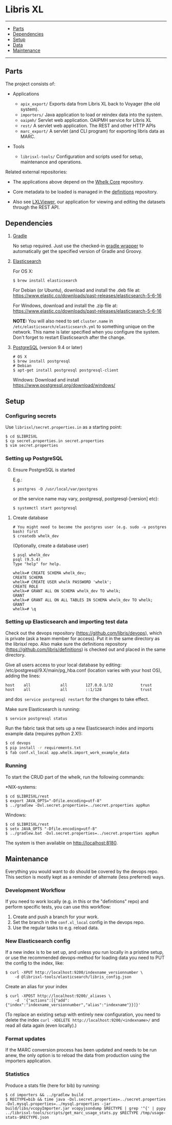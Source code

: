 # Libris XL

----

* [Parts](#parts)
* [Dependencies](#dependencies)
* [Setup](#setup)
* [Data](#data)
* [Maintenance](#maintenance)

----

## Parts

The project consists of:

* Applications
    * `apix_export/`
        Exports data from Libris XL back to Voyager (the old system).
    * `importers/`
        Java application to load or reindex data into the system.
    * `oaipmh/`
        Servlet web application. OAIPMH service for Libris XL
    * `rest/`
        A servlet web application. The REST and other HTTP APIs
    * `marc_export/`
	A servlet (and CLI program) for exporting libris data as MARC.

* Tools
    * `librisxl-tools/`
        Configuration and scripts used for setup, maintenance and operations.

Related external repositories:

* The applications above depend on the [Whelk
  Core](https://github.com/libris/whelk-core) repository.

* Core metadata to be loaded is managed in the
  [definitions](https://github.com/libris/definitions) repository.

* Also see [LXLViewer](https://github.com/libris/lxlviewer), our application
  for viewing and editing the datasets through the REST API.

## Dependencies

1. [Gradle](http://gradle.org/)

    No setup required. Just use the checked-in
    [gradle wrapper](https://docs.gradle.org/current/userguide/gradle_wrapper.html)
    to automatically get the specified version of Gradle and Groovy.

2. [Elasticsearch](http://elasticsearch.org/)

    For OS X:
    ```
    $ brew install elasticsearch
    ```

    For Debian (or Ubuntu), download and install the .deb file at:
    https://www.elastic.co/downloads/past-releases/elasticsearch-5-6-16
    
    For Windows, download and install the .zip file at:
    https://www.elastic.co/downloads/past-releases/elasticsearch-5-6-16

    **NOTE:** You will also need to set `cluster.name` in
    `/etc/elasticsearch/elasticsearch.yml` to something unique on the
    network. This name is later specified when you configure the
    system. Don't forget to restart Elasticsearch after the change.


3. [PostgreSQL](https://www.postgresql.org/) (version 9.4 or later)

    ```
    # OS X
    $ brew install postgresql
    # Debian
    $ apt-get install postgresql postgresql-client
    ```
    Windows:
    Download and install https://www.postgresql.org/download/windows/

## Setup

### Configuring secrets

Use `librisxl/secret.properties.in` as a starting point:

```
$ cd $LIBRISXL
$ cp secret.properties.in secret.properties
$ vim secret.properties
```

### Setting up PostgreSQL

0. Ensure PostgreSQL is started

    E.g.:
    ```
    $ postgres -D /usr/local/var/postgres
    ```
    or (the service name may vary, postgresql, postgresql-[version] etc):
    ```
    $ systemctl start postgresql
    ```

1. Create database

    ```
    # You might need to become the postgres user (e.g. sudo -u postgres bash) first
    $ createdb whelk_dev
    ```

    (Optionally, create a database user)

    ```
    $ psql whelk_dev
    psql (9.5.4)
    Type "help" for help.

    whelk=# CREATE SCHEMA whelk_dev;
    CREATE SCHEMA
    whelk=# CREATE USER whelk PASSWORD 'whelk';
    CREATE ROLE
    whelk=# GRANT ALL ON SCHEMA whelk_dev TO whelk;
    GRANT
    whelk=# GRANT ALL ON ALL TABLES IN SCHEMA whelk_dev TO whelk;
    GRANT
    whelk=# \q
    ```

### Setting up Elasticsearch and importing test data

Check out the devops repository (https://github.com/libris/devops), which is private (ask a team member for access). 
Put it in the same directory as the librisxl repo. Also make sure the definitions repository (https://github.com/libris/definitions)
is checked out and placed in the same directory.

Give all users access to your local database by editing: /etc/postgresql/9.X/main/pg_hba.conf (location varies with your host OS), adding the lines:

```
host    all             all        127.0.0.1/32            trust
host    all             all        ::1/128                 trust
```

and do`$ service postgresql restart` for the changes to take effect.

Make sure Elasticsearch is running:

```
$ service postgresql status
```

Run the fabric task that sets up a new Elasticsearch index and imports example data (requires python 2.X!):
```bash
$ cd devops
$ pip install -r requirements.txt
$ fab conf.xl_local app.whelk.import_work_example_data
```

### Running

To start the CRUD part of the whelk, run the following commands:

*NIX-systems:
```
$ cd $LIBRISXL/rest
$ export JAVA_OPTS="-Dfile.encoding=utf-8"
$ ../gradlew -Dxl.secret.properties=../secret.properties appRun
```

Windows:
```
$ cd $LIBRISXL/rest
$ setx JAVA_OPTS "-Dfile.encoding=utf-8"
$ ../gradlew.bat -Dxl.secret.properties=../secret.properties appRun
```

The system is then available on <http://localhost:8180>.


## Maintenance

Everything you would want to do should be covered by the devops repo. This
section is mostly kept as a reminder of alternate (less preferred) ways.


### Development Workflow

If you need to work locally (e.g. in this or the
"definitions" repo) and perform specific tests, you can use this workflow:

1. Create and push a branch for your work.
2. Set the branch in the `conf.xl_local` config in the devops repo.
3. Use the regular tasks to e.g. reload data.

### New Elasticsearch config

If a new index is to be set up, and unless you run locally in a pristine setup,
or use the recommended devops-method for loading data
you need to PUT the config to the index, like:

```
$ curl -XPUT http://localhost:9200/indexname_versionnumber \
    -d @librisxl-tools/elasticsearch/libris_config.json
```

Create an alias for your index

```
$ curl -XPOST http://localhost:9200/_aliases \
    -d  '{"actions":[{"add":{"index":"indexname_versionnumber","alias":"indexname"}}]}'
```

(To replace an existing setup with entirely new configuration, you need to
delete the index `curl -XDELETE http://localhost:9200/<indexname>/` and read
all data again (even locally).)

### Format updates

If the MARC conversion process has been updated and needs to be run anew, the only
option is to reload the data from production using the importers application.

### Statistics

Produce a stats file (here for bib) by running:

```
$ cd importers && ../gradlew build
$ RECTYPE=bib && time java -Dxl.secret.properties=../secret.properties -Dxl.mysql.properties=../mysql.properties -jar build/libs/vcopyImporter.jar vcopyjsondump $RECTYPE | grep '^{' | pypy ../librisxl-tools/scripts/get_marc_usage_stats.py $RECTYPE /tmp/usage-stats-$RECTYPE.json
```
